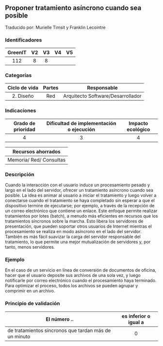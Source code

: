 ## Proponer tratamiento asíncrono cuando sea posible

Traducido por: Murielle Timsit y Franklin Lecointre

### Identificadores

| GreenIT | V2  | V3  | V4  | V5  |
| :-----: | :-: | :-: | :-: | :-: |
|   112   |  8  |  8  |     |     |

### Categorías

| Ciclo de vida | Partes |            Responsable            |
| :-----------: | :----: | :-------------------------------: |
|   2. Diseño   |  Red   | Arquitecto Software/Desarrollador |

### Indicaciones

| Grado de prioridad | Dificultad de implementación o ejecución | Impacto ecológico |
| :----------------: | :--------------------------------------: | :---------------: |
|         4          |                    3                     |         4         |

|   Recursos ahorrados    |
| :---------------------: |
| Memoria/ Red/ Consultas |

### Descripción

Cuando la interacción con el usuario induce un procesamiento pesado y largo en el lado del servidor, ofrecer un tratamiento asíncrono cuando sea posible.
La idea es animar al usuario a iniciar el tratamiento y luego volver a conectarse cuando el tratamiento se haya completado sin esperar a que el dispositivo termine de ejecutarse;
por ejemplo, a través de la recepción de un correo electrónico que contiene un enlace.
Este enfoque permite realizar tratamientos por lotes (batch), a menudo más eficientes en recursos que los tratamientos síncronos sobre la marcha.
Esto libera los servidores de presentación, que pueden soportar otros usuarios de Internet mientras el procesamiento se realiza en modo asíncrono en el lado del servidor.
También es más fácil suavizar la carga del servidor responsable del tratamiento, lo que permite una mejor mutualización de servidores y, por tanto, menos servidores.

### Ejemplo

En el caso de un servicio en línea de conversión de documentos de oficina, hacer que el usuario deposite sus archivos de una sola vez, y luego notificarle por correo electrónico cuando el procesamiento haya terminado. Para optimizar el proceso, todos los archivos se pueden agrupar y comprimir en un archivo.

### Principio de validación

| El número ..                                          | es inferior o igual a |
| ----------------------------------------------------- | :-------------------: |
| de tratamientos síncronos que tardan más de un minuto |           0           |
